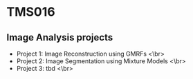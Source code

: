 # TMS016
## Image Analysis projects

- Project 1: Image Reconstruction using GMRFs <\br>
- Project 2: Image Segmentation using Mixture Models <\br>
- Project 3: tbd <\br>
